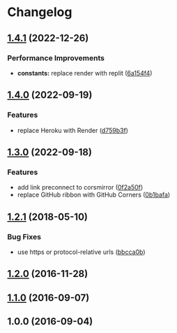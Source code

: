 # Changelog

## [1.4.1](https://github.com/remarkablemark/npm-package-name-checker/compare/v1.4.0...v1.4.1) (2022-12-26)


### Performance Improvements

* **constants:** replace render with replit ([6a154f4](https://github.com/remarkablemark/npm-package-name-checker/commit/6a154f4bc79a415f3286abc6e6501304dcffc8b1))

## [1.4.0](https://github.com/remarkablemark/npm-package-name-checker/compare/v1.3.0...v1.4.0) (2022-09-19)


### Features

* replace Heroku with Render ([d759b3f](https://github.com/remarkablemark/npm-package-name-checker/commit/d759b3ff28b569c973b45d95cb09fa1dcdd3acd6))

## [1.3.0](https://github.com/remarkablemark/npm-package-name-checker/compare/v1.2.1...v1.3.0) (2022-09-18)

### Features

- add link preconnect to corsmirror ([0f2a50f](https://github.com/remarkablemark/npm-package-name-checker/commit/0f2a50f2a2e18fb8fc196867a53f2bc19a0661ff))
- replace GitHub ribbon with GitHub Corners ([0b1bafa](https://github.com/remarkablemark/npm-package-name-checker/commit/0b1bafabfbf9de52a255356275a544849883b9d0))

## [1.2.1](https://github.com/remarkablemark/npm-package-name-checker/compare/v1.2.0...v1.2.1) (2018-05-10)

### Bug Fixes

- use https or protocol-relative urls ([bbcca0b](https://github.com/remarkablemark/npm-package-name-checker/commit/bbcca0b02cb532c38f5ab08df1cda243e8a08c75))

## [1.2.0](https://github.com/remarkablemark/npm-package-name-checker/compare/v1.1.0...v1.2.0) (2016-11-28)

## [1.1.0](https://github.com/remarkablemark/npm-package-name-checker/compare/v1.0.0...v1.1.0) (2016-09-07)

## 1.0.0 (2016-09-04)

